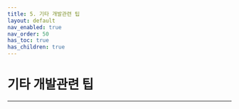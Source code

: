 ```yaml
---
title: 5. 기타 개발관련 팁
layout: default
nav_enabled: true
nav_order: 50
has_toc: true
has_children: true
---
```


# 기타 개발관련 팁

---

